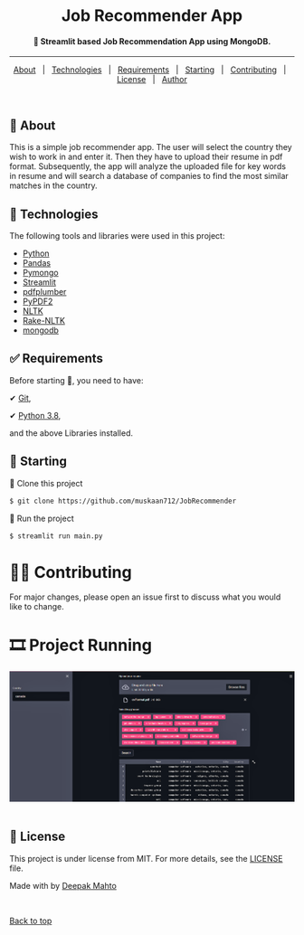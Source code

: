 
<h1 align="center">Job Recommender App</h1>


<!-- Status -->

<h4 align="center"> 
	 🚀 Streamlit based Job Recommendation App using MongoDB. 
</h4> 

<hr>

<p align="center">
  <a href="#dart-about">About</a> &#xa0; | &#xa0; 
  <a href="#rocket-technologies">Technologies</a> &#xa0; | &#xa0;
  <a href="#white_check_mark-requirements">Requirements</a> &#xa0; | &#xa0;
  <a href="#checkered_flag-starting">Starting</a> &#xa0; | &#xa0;
  <a href="#man_office_worker-contributing">Contributing</a> &#xa0; | &#xa0;
  <a href="#memo-license">License</a> &#xa0; | &#xa0;
  <a href="https://github.com/deepakm12" target="_blank">Author</a>
</p>

<br>

## 🎯 About ##

This is a simple job recommender app. The user will select the country they wish to work in and enter it. Then they have to upload their resume in pdf format. Subsequently, the app will analyze the uploaded file for key words in resume and will search a database of companies to find the most similar matches in the country.

## 🚀 Technologies ##

The following tools and libraries were used in this project:

- [Python](https://downloads.python.org/)
- [Pandas](https://pandas.pydata.org/)
- [Pymongo](https://pymongo.readthedocs.io/)
- [Streamlit](https://streamlit.io/)
- [pdfplumber](https://github.com/jsvine/pdfplumber)
- [PyPDF2](https://pythonhosted.org/PyPDF2/)
- [NLTK](https://www.nltk.org/)
- [Rake-NLTK](https://pypi.org/project/rake-nltk/)
- [mongodb](https://www.mongodb.com/)

## ✅ Requirements ##

Before starting 📍, you need to have:

✔ [Git](https://git-scm.com), 

✔ [Python 3.8](https://downloads.python.org/), 

and the above Libraries installed.

## 📍 Starting ##

📌 Clone this project

```bash
$ git clone https://github.com/muskaan712/JobRecommender
```

📌 Run the project

```bash
$ streamlit run main.py 
```
# 👨‍💼 Contributing ##
For major changes, please open an issue first to discuss what you would like to change.

# 🎞 Project Running ##

<div align="center" id="top"> 
  <img src="Screenshot.png" alt="Code" />
  &#xa0;

</div>


## 📝 License ##

This project is under license from MIT. For more details, see the [LICENSE](LICENSE.md) file.


Made with by <a href="https://github.com/deepakm12" target="_blank">Deepak Mahto</a>

&#xa0;

<a href="#top">Back to top</a>
